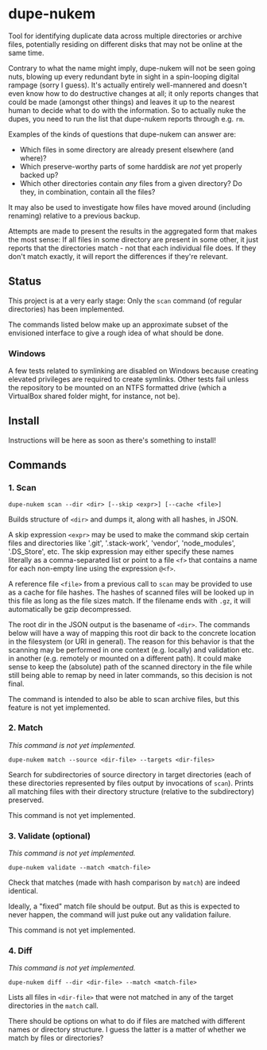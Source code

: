 # dupe-nukem

Tool for identifying duplicate data across multiple directories or archive files,
potentially residing on different disks that may not be online at the same time.

Contrary to what the name might imply,
dupe-nukem will not be seen going nuts, blowing up every redundant byte in sight
in a spin-looping digital rampage (sorry I guess).
It's actually entirely well-mannered and doesn't even know how to do destructive changes at all;
it only reports changes that could be made (amongst other things)
and leaves it up to the nearest human to decide what to do with the information.
So to actually nuke the dupes,
you need to run the list that dupe-nukem reports through e.g. `rm`.

Examples of the kinds of questions that dupe-nukem can answer are:

- Which files in some directory are already present elsewhere (and where)?
- Which preserve-worthy parts of some harddisk are *not* yet properly backed up?
- Which other directories contain *any* files from a given directory?
  Do they, in combination, contain all the files?

It may also be used to investigate how files have moved around (including renaming)
relative to a previous backup.

Attempts are made to present the results in the aggregated form that makes the most sense:
If all files in some directory are present in some other,
it just reports that the directories match - not that each individual file does.
If they don't match exactly, it will report the differences if they're relevant.

## Status

This project is at a very early stage:
Only the `scan` command (of regular directories) has been implemented.

The commands listed below make up an approximate subset of the envisioned interface
to give a rough idea of what should be done.

### Windows

A few tests related to symlinking are disabled on Windows because creating elevated privileges are required to create symlinks.
Other tests fail unless the repository to be mounted on an NTFS formatted drive (which a VirtualBox shared folder might, for instance, not be).

## Install

Instructions will be here as soon as there's something to install!

## Commands

### 1. Scan

```
dupe-nukem scan --dir <dir> [--skip <expr>] [--cache <file>]
```

Builds structure of `<dir>` and dumps it, along with all hashes, in JSON.

A skip expression `<expr>` may be used to make the command skip
certain files and directories like '.git', '.stack-work', 'vendor', 'node_modules', '.DS_Store', etc.
The skip expression may either specify these names literally as a comma-separated list
or point to a file `<f>` that contains a name for each non-empty line using the expression `@<f>`.

A reference file `<file>` from a previous call to `scan` may be provided to use as
a cache for file hashes.
The hashes of scanned files will be looked up in this file as long as the file sizes match.
If the filename ends with `.gz`, it will automatically be gzip decompressed.

The root dir in the JSON output is the basename of `<dir>`.
The commands below will have a way of mapping this root dir back to the concrete location
in the filesystem (or URI in general).
The reason for this behavior is that the scanning may be performed in one context (e.g. locally)
and validation etc. in another (e.g. remotely or mounted on a different path).
It could make sense to keep the (absolute) path of the scanned directory in the file
while still being able to remap by need in later commands, so this decision is not final.

The command is intended to also be able to scan archive files,
but this feature is not yet implemented.

### 2. Match

*This command is not yet implemented.*

```
dupe-nukem match --source <dir-file> --targets <dir-files>
```

Search for subdirectories of source directory in target directories
(each of these directories represented by files output by invocations of `scan`).
Prints all matching files with their directory structure (relative to the subdirectory) preserved.

This command is not yet implemented.

### 3. Validate (optional)

*This command is not yet implemented.*

```
dupe-nukem validate --match <match-file>
```

Check that matches (made with hash comparison by `match`) are indeed identical.

Ideally, a "fixed" match file should be output.
But as this is expected to never happen, the command will just puke out any validation failure.

This command is not yet implemented.

### 4. Diff

*This command is not yet implemented.*

```
dupe-nukem diff --dir <dir-file> --match <match-file>
```

Lists all files in `<dir-file>` that were not matched in any of the target directories in the `match` call.

There should be options on what to do if files are matched with different names or directory structure.
I guess the latter is a matter of whether we match by files or directories?
